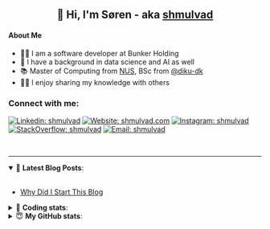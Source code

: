 <h2 align="center">
	👋 Hi, I'm Søren - aka <a href="https://shmulvad.com">shmulvad</a>
</h2>

#### About Me
- 👨‍💻 I am a software developer at Bunker Holding
- 🤖 I have a background in data science and AI as well
- 📚 Master of Computing from [NUS], BSc from [@diku-dk]
- 👨‍🏫 I enjoy sharing my knowledge with others

### Connect with me:

[![Linkedin: shmulvad](https://img.shields.io/badge/shmulvad-blue?style=flat&logo=Linkedin&logoColor=white)][linkedin]
[![Website: shmulvad.com](https://img.shields.io/badge/shmulvad.com-47CCCC?&style=flat&logo=Google-Chrome&logoColor=white)][website]
[![Instagram: shmulvad](https://img.shields.io/badge/-@shmulvad-purple?style=flat&logo=Instagram&logoColor=white)][instagram]
[![StackOverflow: shmulvad](https://img.shields.io/badge/shmulvad-FE7A16?style=flat&logo=stack-overflow&logoColor=white)][stackOverflow]
[![Email: shmulvad](https://img.shields.io/badge/shmulvad-D14836?style=flat&logo=gmail&logoColor=white)][mail]

<br />

---

<details open>
 <summary>📕 <b>Latest Blog Posts</b>: </summary>

<br>

<!-- BLOG-POST-LIST:START -->
- [Why Did I Start This Blog](https://shmulvad.com/blog/why-did-start-this-blog)
<!-- BLOG-POST-LIST:END -->

</details>

<!-- --- -->

<details>
 <summary>🤖 <b>Coding stats</b>: </summary>

<br>

NOTE: Doesn't track coding at work.

<!--START_SECTION:waka-->
![Code Time](http://img.shields.io/badge/Code%20Time-3%2C109%20hrs%2042%20mins-blue)

**I'm an Early 🐤** 

```text
🌞 Morning                1757 commits        ███████░░░░░░░░░░░░░░░░░░   26.03 % 
🌆 Daytime                2614 commits        ██████████░░░░░░░░░░░░░░░   38.73 % 
🌃 Evening                1698 commits        ██████░░░░░░░░░░░░░░░░░░░   25.16 % 
🌙 Night                  680 commits         ███░░░░░░░░░░░░░░░░░░░░░░   10.08 % 
```


📊 **This Week I Spent My Time On** 

```text
💬 Programming Languages: 
Python                   50 mins             █████████████░░░░░░░░░░░░   50.63 % 
Other                    30 mins             ████████░░░░░░░░░░░░░░░░░   30.58 % 
TOML                     14 mins             ████░░░░░░░░░░░░░░░░░░░░░   15.17 % 
YAML                     2 mins              █░░░░░░░░░░░░░░░░░░░░░░░░   02.44 % 
Bash                     1 min               ░░░░░░░░░░░░░░░░░░░░░░░░░   01.19 % 

🔥 Editors: 
VS Code                  1 hr 8 mins         █████████████████░░░░░░░░   69.42 % 
Zsh                      30 mins             ████████░░░░░░░░░░░░░░░░░   30.58 % 

🐱‍💻 Projects: 
km24-core                1 hr 21 mins        █████████████████████░░░░   82.89 % 
django-admin-sortable2   16 mins             ████░░░░░░░░░░░░░░░░░░░░░   16.39 % 
Terminal                 0 secs              ░░░░░░░░░░░░░░░░░░░░░░░░░   00.72 % 
```


 Last Updated on 11/04/2025 18:52:19 UTC
<!--END_SECTION:waka-->

</details>

<!-- --- -->

<details>
 <summary>😇 <b>My GitHub stats</b>: </summary>

<br>

<img align="left" alt="shmulvad's Github Stats" src="https://github-readme-stats.vercel.app/api?username=shmulvad&show_icons=true&hide_border=true" />

</details>



[website]: https://shmulvad.com
[linkedin]: https://linkedin.com/in/shmulvad
[instagram]: https://instagram.com/shmulvad
[stackOverflow]: https://stackoverflow.com/users/9248793/shmulvad
[mail]: mailto:shmulvad@gmail.com
[@diku-dk]: https://github.com/diku-dk
[github]: https://github.com/shmulvad
[NUS]: https://www.nus.edu.sg
